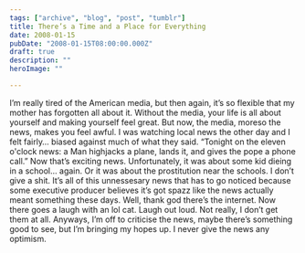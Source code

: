 ```yaml
---
tags: ["archive", "blog", "post", "tumblr"]
title: There’s a Time and a Place for Everything
date: 2008-01-15
pubDate: "2008-01-15T08:00:00.000Z"
draft: true
description: ""
heroImage: ""

---
```


I’m really tired of the American media, but then again, it’s so flexible that my mother has forgotten all about it. Without the media, your life is all about yourself and making yourself feel great. But now, the media, moreso the news, makes you feel awful. I was watching local news the other day and I felt fairly… biased against much of what they said. “Tonight on the eleven o'clock news: a Man highjacks a plane, lands it, and gives the pope a phone call.” Now that’s exciting news. Unfortunately, it was about some kid dieing in a school… again. Or it was about the prostitution near the schools. I don’t give a shit. It’s all of this unnessesary news that has to go noticed because some executive producer believes it’s got spazz like the news actually meant something these days. Well, thank god there’s the internet. Now there goes a laugh with an lol cat. Laugh out loud. Not really, I don’t get them at all. Anyways, I’m off to criticise the news, maybe there’s something good to see, but I’m bringing my hopes up. I never give the news any optimism.
